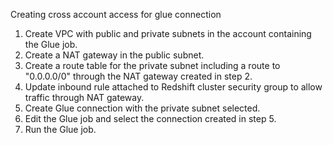 Creating cross account access for glue connection

1. Create VPC with public and private subnets in the account containing the Glue job.
2. Create a NAT gateway in the public subnet.
3. Create a route table for the private subnet including a route to "0.0.0.0/0" through the NAT gateway created in step 2.
4. Update inbound rule attached to Redshift cluster security group to allow traffic through NAT gateway.
5. Create Glue connection with the private subnet selected.
6. Edit the Glue job and select the connection created in step 5.
7. Run the Glue job.
